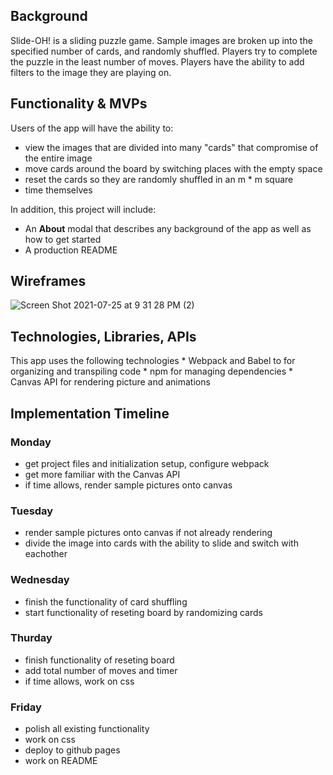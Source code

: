 ## Background

Slide-OH! is a sliding puzzle game. Sample images are broken up into the specified number of cards, and randomly shuffled. Players try to complete the puzzle in the least number of moves. Players have the ability to add filters to the image they are playing on.


## Functionality & MVPs

Users of the app will have the ability to:

* view the images that are divided into many "cards" that compromise of the entire image
* move cards around the board by switching places with the empty space
* reset the cards so they are randomly shuffled in an m * m square
* time themselves


In addition, this project will include:
* An **About** modal that describes any background of the app as well as how to get started
* A production README

## Wireframes
![Screen Shot 2021-07-25 at 9 31 28 PM (2)](https://user-images.githubusercontent.com/42757012/126925309-2bbabbda-89a9-4b0f-84fa-3fd234b6d688.png)

## Technologies, Libraries, APIs

This app uses the following technologies
    * Webpack and Babel to for organizing and transpiling code
    * npm for managing dependencies
    * Canvas API for rendering picture and animations
    
 ## Implementation Timeline
 
 ### Monday
 * get project files and initialization setup, configure webpack
 * get more familiar with the Canvas API
 * if time allows, render sample pictures onto canvas

### Tuesday
* render sample pictures onto canvas if not already rendering
* divide the image into cards with the ability to slide and switch with eachother


### Wednesday
* finish the functionality of card shuffling
* start functionality of reseting board by randomizing cards

### Thurday
* finish functionality of reseting board
* add total number of moves and timer
* if time allows, work on css

### Friday
* polish all existing functionality
* work on css
* deploy to github pages
* work on README

